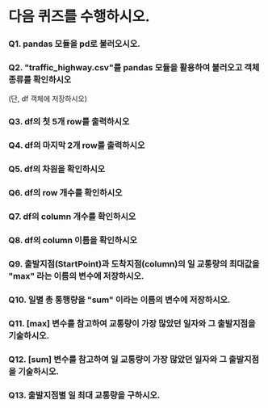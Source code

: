 # 다음 퀴즈를 수행하시오.

### Q1. pandas 모듈을 pd로 불러오시오.

### Q2. "traffic_highway.csv"를 pandas 모듈을 활용하여 불러오고 객체 종류를 확인하시오
(단, df 객체에 저장하시오)

### Q3. df의 첫 5개 row를 출력하시오

### Q4. df의 마지막 2개 row를 출력하시오

### Q5. df의 차원을 확인하시오

### Q6. df의 row 개수를 확인하시오

### Q7. df의 column 개수를 확인하시오

### Q8. df의 column 이름을 확인하시오

### Q9. 출발지점(StartPoint)과 도착지점(column)의 일 교통량의 최대값을 "max" 라는 이름의 변수에 저장하시오.
 
### Q10. 일별 총 통행량을 "sum" 이라는 이름의 변수에 저장하시오.

### Q11. [max] 변수를 참고하여 교통량이 가장 많았던 일자와 그 출발지점을 기술하시오.

### Q12. [sum] 변수를 참고하여 일 교통량이 가장 많았던 일자와 그 출발지점을 기술하시오.

### Q13. 출발지점별 일 최대 교통량을 구하시오.
